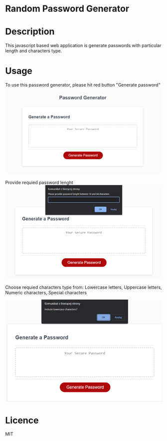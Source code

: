 # Random Password Generator

# Description
This javascript based web application is generate passwords with particular length and characters type.

# Usage
To use this password generator, please hit red button "Generate password"
![My Image](PasswordGen1.png)


Provide requied password lenght
![My Image](PasswordGen2.png)


Choose requied characters type from: 
Lowercase letters,
Uppercase letters,
Numeric characters,
Special characters

![My Image](PasswordGen3.png)


# Licence
MIT